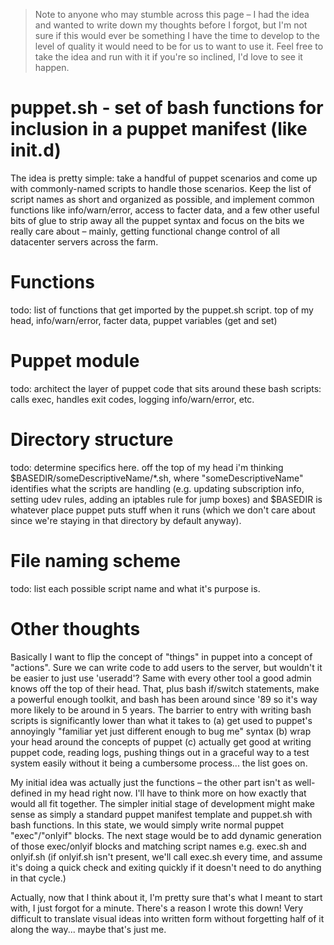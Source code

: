 
> Note to anyone who may stumble across this page – I had the idea and wanted to write down my thoughts before I forgot, but I'm not sure if this would ever be something I have the time to develop to the level of quality it would need to be for us to want to use it. Feel free to take the idea and run with it if you're so inclined, I'd love to see it happen.

puppet.sh - set of bash functions for inclusion in a puppet manifest (like init.d)
=========

The idea is pretty simple: take a handful of puppet scenarios and come up with commonly-named scripts to handle those scenarios. Keep the list of script names as short and organized as possible, and implement common functions like info/warn/error, access to facter data, and a few other useful bits of glue to strip away all the puppet syntax and focus on the bits we really care about – mainly, getting functional change control of all datacenter servers across the farm.

Functions
=========

todo: list of functions that get imported by the puppet.sh script. top of my head, info/warn/error, facter data, puppet variables (get and set)

Puppet module
=============

todo: architect the layer of puppet code that sits around these bash scripts: calls exec, handles exit codes, logging info/warn/error, etc.

Directory structure
===================

todo: determine specifics here. off the top of my head i'm thinking $BASEDIR/someDescriptiveName/*.sh, where "someDescriptiveName" identifies what the scripts are handling (e.g. updating subscription info, setting udev rules, adding an iptables rule for jump boxes) and $BASEDIR is whatever place puppet puts stuff when it runs (which we don't care about since we're staying in that directory by default anyway).

File naming scheme
==================

todo: list each possible script name and what it's purpose is.

Other thoughts
==============

Basically I want to flip the concept of "things" in puppet into a concept of "actions". Sure we can write code to add users to the server, but wouldn't it be easier to just use 'useradd'? Same with every other tool a good admin knows off the top of their head. That, plus bash if/switch statements, make a powerful enough toolkit, and bash has been around since '89 so it's way more likely to be around in 5 years. The barrier to entry with writing bash scripts is significantly lower than what it takes to (a) get used to puppet's annoyingly "familiar yet just different enough to bug me" syntax (b) wrap your head around the concepts of puppet (c) actually get good at writing puppet code, reading logs, pushing things out in a graceful way to a test system easily without it being a cumbersome process... the list goes on.

My initial idea was actually just the functions – the other part isn't as well-defined in my head right now. I'll have to think more on how exactly that would all fit together. The simpler initial stage of development might make sense as simply a standard puppet manifest template and puppet.sh with bash functions. In this state, we would simply write normal puppet "exec"/"onlyif" blocks. The next stage would be to add dynamic generation of those exec/onlyif blocks and matching script names e.g. exec.sh and onlyif.sh (if onlyif.sh isn't present, we'll call exec.sh every time, and assume it's doing a quick check and exiting quickly if it doesn't need to do anything in that cycle.)

Actually, now that I think about it, I'm pretty sure that's what I meant to start with, I just forgot for a minute. There's a reason I wrote this down! Very difficult to translate visual ideas into written form without forgetting half of it along the way... maybe that's just me.


